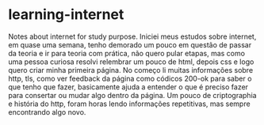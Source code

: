 # learning-internet
Notes about internet for study purpose.
Iniciei meus estudos sobre internet, em quase uma semana, tenho demorado um pouco em questão de passar da teoria e ir para teoria com prática, não quero pular etapas, mas como uma pessoa curiosa resolvi relembrar um pouco de html, depois css e logo quero criar minha primeira página. 
No começo li muitas informações sobre http, tls, como ver feedback da página como códicos 200-ok para saber o que tenho que fazer, basicamente ajuda a entender o que é preciso fazer para consertar ou mudar algo dentro da página. 
Um pouco de criptographia e história do http, foram horas lendo informações repetitivas, mas sempre encontrando algo novo.
